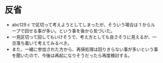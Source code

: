 # 反省

- abc129 c で区切って考えようとしてしまったが、そういう場合は 1 からループで回せる事が多い。という事を後から気づいた。
- 一見区切って回してもいけそうで、考え方としても良さそうに見えるが、一旦落ち着いて考えてみるべき。
- また、一緒に参加された方から、再帰処理は回りきらない事が多いという事を聞いたので、今後は再起になりそうだったら再度検討する。
